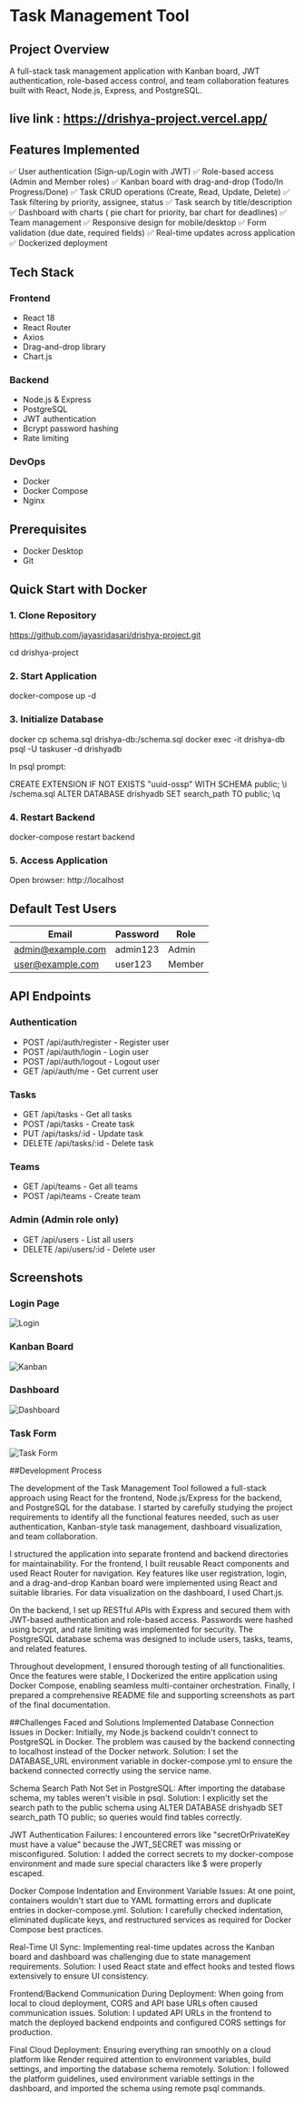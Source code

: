 # Task Management Tool

## Project Overview
A full-stack task management application with Kanban board, JWT authentication, role-based access control, and team collaboration features built with React, Node.js, Express, and PostgreSQL.

## live link : https://drishya-project.vercel.app/

## Features Implemented
✅ User authentication (Sign-up/Login with JWT)
✅ Role-based access (Admin and Member roles)
✅ Kanban board with drag-and-drop (Todo/In Progress/Done)
✅ Task CRUD operations (Create, Read, Update, Delete)
✅ Task filtering by priority, assignee, status
✅ Task search by title/description
✅ Dashboard with charts ( pie chart for priority, bar chart for deadlines)
✅ Team management
✅ Responsive design for mobile/desktop
✅ Form validation (due date, required fields)
✅ Real-time updates across application
✅ Dockerized deployment

## Tech Stack

### Frontend
- React 18
- React Router
- Axios
- Drag-and-drop library
- Chart.js

### Backend
- Node.js & Express
- PostgreSQL
- JWT authentication
- Bcrypt password hashing
- Rate limiting

### DevOps
- Docker
- Docker Compose
- Nginx

## Prerequisites
- Docker Desktop
- Git

## Quick Start with Docker

### 1. Clone Repository

https://github.com/jayasridasari/drishya-project.git

cd drishya-project

### 2. Start Application

docker-compose up -d

### 3. Initialize Database

docker cp schema.sql drishya-db:/schema.sql
docker exec -it drishya-db psql -U taskuser -d drishyadb

In psql prompt:

CREATE EXTENSION IF NOT EXISTS "uuid-ossp" WITH SCHEMA public;
\i /schema.sql
ALTER DATABASE drishyadb SET search_path TO public;
\q

### 4. Restart Backend

docker-compose restart backend


### 5. Access Application
Open browser: http://localhost

## Default Test Users
| Email | Password | Role |
|-------|----------|------|
| admin@example.com | admin123 | Admin |
| user@example.com | user123 | Member |


## API Endpoints

### Authentication
- POST /api/auth/register - Register user
- POST /api/auth/login - Login user
- POST /api/auth/logout - Logout user
- GET /api/auth/me - Get current user

### Tasks
- GET /api/tasks - Get all tasks
- POST /api/tasks - Create task
- PUT /api/tasks/:id - Update task
- DELETE /api/tasks/:id - Delete task

### Teams
- GET /api/teams - Get all teams
- POST /api/teams - Create team

### Admin (Admin role only)
- GET /api/users - List all users
- DELETE /api/users/:id - Delete user

## Screenshots

### Login Page
![Login](screenshots/login.png)

### Kanban Board
![Kanban](screenshots/kanban.png)

### Dashboard
![Dashboard](screenshots/dashboard.png)

### Task Form
![Task Form](screenshots/task-form.png)


##Development Process

The development of the Task Management Tool followed a full-stack approach using React for the frontend, Node.js/Express for the backend, and PostgreSQL for the database. I started by carefully studying the project requirements to identify all the functional features needed, such as user authentication, Kanban-style task management, dashboard visualization, and team collaboration.

I structured the application into separate frontend and backend directories for maintainability. For the frontend, I built reusable React components and used React Router for navigation. Key features like user registration, login, and a drag-and-drop Kanban board were implemented using React and suitable libraries. For data visualization on the dashboard, I used Chart.js.

On the backend, I set up RESTful APIs with Express and secured them with JWT-based authentication and role-based access. Passwords were hashed using bcrypt, and rate limiting was implemented for security. The PostgreSQL database schema was designed to include users, tasks, teams, and related features.

Throughout development, I ensured thorough testing of all functionalities. Once the features were stable, I Dockerized the entire application using Docker Compose, enabling seamless multi-container orchestration. Finally, I prepared a comprehensive README file and supporting screenshots as part of the final documentation.

##Challenges Faced and Solutions Implemented
Database Connection Issues in Docker:
Initially, my Node.js backend couldn't connect to PostgreSQL in Docker. The problem was caused by the backend connecting to localhost instead of the Docker network.
Solution: I set the DATABASE_URL environment variable in docker-compose.yml to ensure the backend connected correctly using the service name.

Schema Search Path Not Set in PostgreSQL:
After importing the database schema, my tables weren't visible in psql.
Solution: I explicitly set the search path to the public schema using ALTER DATABASE drishyadb SET search_path TO public; so queries would find tables correctly.

JWT Authentication Failures:
I encountered errors like "secretOrPrivateKey must have a value" because the JWT_SECRET was missing or misconfigured.
Solution: I added the correct secrets to my docker-compose environment and made sure special characters like $ were properly escaped.

Docker Compose Indentation and Environment Variable Issues:
At one point, containers wouldn't start due to YAML formatting errors and duplicate entries in docker-compose.yml.
Solution: I carefully checked indentation, eliminated duplicate keys, and restructured services as required for Docker Compose best practices.

Real-Time UI Sync:
Implementing real-time updates across the Kanban board and dashboard was challenging due to state management requirements.
Solution: I used React state and effect hooks and tested flows extensively to ensure UI consistency.

Frontend/Backend Communication During Deployment:
When going from local to cloud deployment, CORS and API base URLs often caused communication issues.
Solution: I updated API URLs in the frontend to match the deployed backend endpoints and configured CORS settings for production.

Final Cloud Deployment:
Ensuring everything ran smoothly on a cloud platform like Render required attention to environment variables, build settings, and importing the database schema remotely.
Solution: I followed the platform guidelines, used environment variable settings in the dashboard, and imported the schema using remote psql commands.